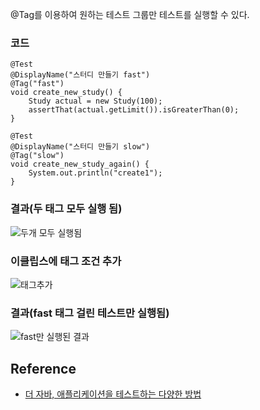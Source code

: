 \@Tag를 이용하여 원하는 테스트 그룹만 테스트를 실행할 수 있다.

### 코드
```
@Test
@DisplayName("스터디 만들기 fast")
@Tag("fast")
void create_new_study() {
    Study actual = new Study(100);
    assertThat(actual.getLimit()).isGreaterThan(0);
}

@Test
@DisplayName("스터디 만들기 slow")
@Tag("slow")
void create_new_study_again() {
    System.out.println("create1");
}
```

### 결과(두 태그 모두 실행 됨)
![두개 모두 실행됨](https://raw.githubusercontent.com/smpark1020/tistory-smpark/master/images/%5BJUnit5%5D%20%ED%83%9C%EA%B9%85%EA%B3%BC%20%ED%95%84%ED%84%B0%EB%A7%81/1.PNG)   

### 이클립스에 태그 조건 추가
![태그추가](https://raw.githubusercontent.com/smpark1020/tistory-smpark/master/images/%5BJUnit5%5D%20%ED%83%9C%EA%B9%85%EA%B3%BC%20%ED%95%84%ED%84%B0%EB%A7%81/2.PNG)

### 결과(fast 태그 걸린 테스트만 실행됨)
![fast만 실행된 결과](https://raw.githubusercontent.com/smpark1020/tistory-smpark/master/images/%5BJUnit5%5D%20%ED%83%9C%EA%B9%85%EA%B3%BC%20%ED%95%84%ED%84%B0%EB%A7%81/3.PNG)   

## Reference
* [더 자바, 애플리케이션을 테스트하는 다양한 방법](https://www.inflearn.com/course/%EA%B0%9C%EB%B0%9C%EC%9E%90-%EC%9D%B8%ED%84%B0%EB%B7%B0?inst=9746dbc4)